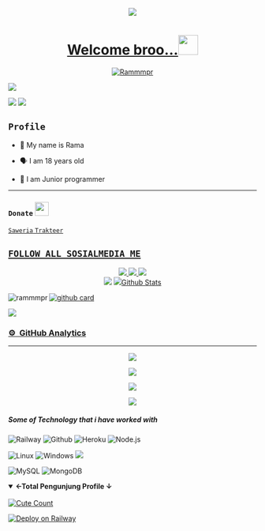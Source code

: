 <p align="center">
  <a href="https://github.com/rammmpr"><img src="http://readme-typing-svg.herokuapp.com?color=ffc012&center=true&vCenter=true&multiline=false&lines=Benim+Adım+Rama+Kanaeru+  ;Ben+18+Years+Old; Ben+Endonezyalıyım;  alt="Neko">
<h1 align="center">Welcome broo...<img src="https://i.pinimg.com/originals/6d/cd/94/6dcd94c7c4bf4800648ef7cbe0113c33.gif" width="40px" alt=""><br></h1> 
<p align="center">
  <p align="center">
    <a href="https://rammmpr.github.io/">
        <img
            src="https://readme-typing-svg.herokuapp.com?size=13&width=275&lines=Hoş+Geldiniz+Içinde+Github+Rammmpr"
            alt="Rammmpr"
        />
    </a>
</p>
<a href="https://github.com/rammmpr"><img src="https://c.tenor.com/n8X8R46rIk0AAAAd/kanna.gif" />
</p>
  <a href="https://github.com/rammmpr"><img src="https://cardivo.vercel.app/api?name=Pasha%20Rama&description=Hii,%20My%20Name%20Is%20Rama%20dan%20I%20Hanya%20seorang%20manusia%20biasa.%20Hobi%20I%20Adalah%20membaca%20Buku%20:3&image=https://static.wikia.nocookie.net/the-muse-list/images/8/8e/SHIDO.jpg/revision/latest?cb=20200606024545&usqp=CAU&usqp=CAU&backgroundColor=%23ecf0f1&instagram=ramm_mpr&github=rammmpr&pattern=leaf&colorPattern=%23eaeaea" /><a>
  <a href="https://github.com/rammmpr"><img src="https://cardivo.vercel.app/api?name=Ben%20cok%20program%20seviyorum&&description=%20%20%20%20%20%20%20%20%20%20%20%20%20%20%20%20%20%20%20%20%20%20%20%20%20%20%20%20%20%20%20%20%20%20%20%20%20%20%20%20%20%20%20%20%20%20%20%20%20%20%20%20%20%20%20%20%20%20%20%20%20%20%20%20%20%20%20%20%20%20%20%20%20%20%20%20%20%20%20%20%20%20%20%20%20%20%20%20%20%20%20%20%20%20%20%20%20%20%20%20%20%20%20%20%20%20%20%20%20%20&image=https://wallpapercave.com/wp/wp9396919.jpg&usqp=CAU&usqp=CAU&backgroundColor=%23ecf0f1" /><a>
</p>
 <p align="center">

 ## ```Profile```
 
<p align="center">

- 👼 My name is Rama

- 🗣️ I am 18 years old 

- 🔭 I am Junior programmer
 
</p>

------
 ### ```Donate```  <img src="https://github.com/TheDudeThatCode/TheDudeThatCode/blob/master/Assets/coin.gif" width="28" height="28">
<a href="https://saweria.co/rammmpr"> ```Saweria```
<a href="https://trakteer.id/ramm_mpr/tip?quantity=1"/> ```Trakteer```
## ```FOLLOW ALL SOSIALMEDIA ME```
<p align="center">
<a href="https://instagram.com/ramm_mpr"><img src="https://img.shields.io/badge/Instagram-E4405F?style=for-the-badge&logo=instagram&logoColor=white"/> 
<a href="https://wa.me/62895410419518"><img src="https://img.shields.io/badge/WhatsApp-25D366?style=for-the-badge&logo=whatsapp&logoColor=white" />
<a href="https://youtube.com/channel/UColzqD-h69GCGWitfF8UJhw"><img src="https://img.shields.io/badge/YouTube Ramm-ff0000?style=for-the-badge&logo=youtube&logoColor=ff000000&link=https://youtube.com/" /><br>
<a href="https://tiktok.com/@ruuri"><img src="https://img.shields.io/badge/Tiktok Ramm-black?style=for-the-badge&logo=tiktok&logoColor=ff000000&link=https://tiktok.com/@ruuri" /></a>
<a href="https://github.com/rammmpr"><img src="https://img.shields.io/badge/Github Ramm-8A2BE2?style=for-the-badge&logo=Github&logoColor=000000&link=https://github.com/rammmpr /></a>

### Github Stats 

<a href="https://github.com/rammmpr"><p><img align="left" src="https://github-readme-stats.vercel.app/api/top-langs?username=rammmpr&show_icons=true&locale=en&layout=compact" alt="rammmpr" /></p>

<a href="https://github.com/rammmpr">![github card](https://github-readme-stats.vercel.app/api?username=rammmpr&show_icons=true&theme=radical)

<a href="https://github.com/rammmpr">![](https://github-profile-summary-cards.vercel.app/api/cards/profile-details?username=rammmpr&theme=monokai)
  
  ### ⚙ &nbsp;GitHub Analytics

---

<p align="center">
  <a href="https://github.com/rammmpr"><img src="https://github-readme-stats.vercel.app/api?username=rammmpr&theme=tokyonight&show_icons=true" /></a>
</p>

<p align="center">
  <a href="https://github.com/rammmpr"><img src="https://github-readme-streak-stats.herokuapp.com?user=rammmpr&theme=tokyonight&hide_border=false&properties=background&border=%239611C5FF" /><a>
</p>
  
<p align="center">
  <a href="https://github.com/rammmpr"><img src="https://github-readme-stats.vercel.app/api/top-langs?username=rammmpr&theme=tokyonight&layout=compact" /></a>
</p>
  
<p align="center">
  <a href="https://github.com/rammmpr"><img src="https://github-profile-trophy.vercel.app/?username=rammmpr&theme=radical&margin-w=20&no-bg=true&no-frame=false" /><a>
</p>
 
 ##### Some of Technology that i have worked with

![Railway](https://img.shields.io/badge/-Railway-222222?style=flat&logo=railway&logoColor=white)
![Github](https://img.shields.io/badge/-GitHub-222222?style=flat&logo=github&logoColor=white)
![Heroku](https://img.shields.io/badge/-Heroku-222222?style=flat&logo=heroku&logoColor=white)
![Node.js](https://img.shields.io/badge/-Node.js-222222?style=flat&logo=node.js&logoColor=white)

![Linux](https://img.shields.io/badge/OS-Linux-blue?&logo=Linux)
![Windows](https://img.shields.io/badge/OS-Windows-blue?&logo=Windows)
<a href="#"><img src="https://visitor-badge.glitch.me/badge?page_id=rammmpr.rammmpr??style=for-the-badge&logo=appveyor"></a><br>

![MySQL](https://img.shields.io/badge/MySQL-white?&logo=MySQL)
![MongoDB](https://img.shields.io/badge/MongoDB-white?&logo=MongoDB)

<details open>
<summary><b>←Total Pengunjung Profile ↓</b></summary>
<br>
<a href="https://instagram.com/ramm_mpr "><img alt="Cute Count" src="https://count.getloli.com/get/@rammmpr?theme=rule34"/></a>
</details>

[![Deploy on Railway](https://railway.app/button.svg)](https://railway.app/new/template/VpnSuR?referralCode=gzVx5l)
